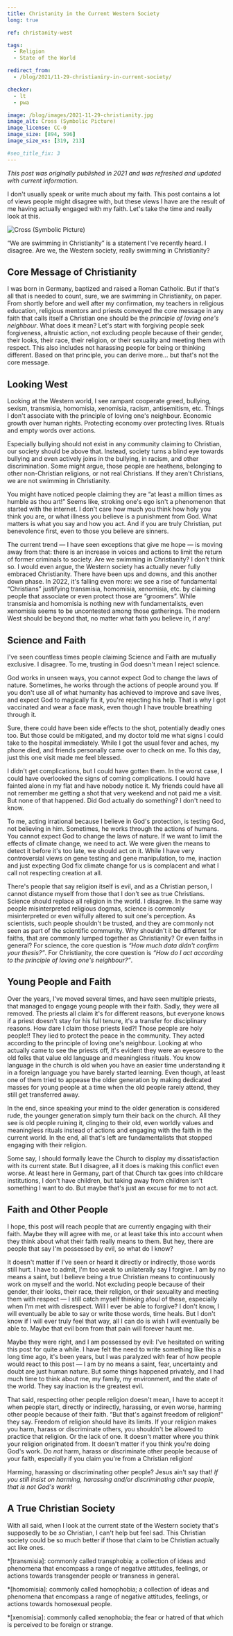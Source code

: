 ```yaml
---
title: Christanity in the Current Western Society
long: true

ref: christanity-west

tags:
  - Religion
  - State of the World

redirect_from:
  - /blog/2021/11-29-christianiry-in-current-society/

checker:
  - lt
  - pwa

image: /blog/images/2021-11-29-christianity.jpg
image_alt: Cross (Symbolic Picture)
image_license: CC-0
image_size: [894, 596]
image_size_xs: [319, 213]

#seo_title_fix: 3
---
```

*This post was originally published in 2021 and was refreshed and updated with current information.*

I don't usually speak or write much about my faith.
This post contains a lot of views people might disagree with, but these views I have are the result of me having actually engaged with my faith.
Let's take the time and really look at this.

<!-- markdownlint-disable MD033 -->
<picture>
  <source srcset="{{ '/blog/images/xs/2021-11-29-christianity.avif' | prepend: site.static_url | absolute_url }}" media="(max-width: 575.96px)" type="image/avif" width="319" height="213">
  <source srcset="{{ '/blog/images/xs/2021-11-29-christianity.webp' | prepend: site.static_url | absolute_url }}" media="(max-width: 575.96px)" type="image/webp" width="319" height="213">
  <source srcset="{{ '/blog/images/xs/2021-11-29-christianity.jpg' | prepend: site.static_url | absolute_url }}" media="(max-width: 575.96px)" type="image/jpeg" width="319" height="213">
  <source srcset="{{ '/blog/images/2021-11-29-christianity.avif' | prepend: site.static_url | absolute_url }}" media="(min-width: 576px)" type="image/avif" width="894" height="596">
  <source srcset="{{ '/blog/images/2021-11-29-christianity.webp' | prepend: site.static_url | absolute_url }}" media="
  (min-width: 576px)" type="image/webp" width="894" height="596">
  <source srcset="{{ '/blog/images/2021-11-29-christianity.jpg' | prepend: site.static_url | absolute_url }}" media="(min-width: 576px)" type="image/jpeg" width="894" height="596">
  <img loading="lazy" src="{{ '/blog/images/2021-11-29-christianity.webp' | prepend: site.static_url | absolute_url }}" alt="Cross (Symbolic Picture)">
</picture>
<!-- markdownlint-enable MD033 -->

“We are swimming in Christianity” is a statement I've recently heard.
I disagree.
Are we, the Western society, really swimming in Christianity?

## Core Message of Christianity

I was born in Germany, baptized and raised a Roman Catholic.
But if that's all that is needed to count, sure, we are swimming in Christianity, on paper.
From shortly before and well after my confirmation, my teachers in religious education, religious mentors and priests conveyed the core message in any faith that calls itself a Christian one should be the *principle of loving one's neighbour*.
What does it mean?
Let's start with forgiving people seek forgiveness, altruistic action, not excluding people because of their gender, their looks, their race, their religion, or their sexuality and meeting them with respect.
This also includes not harassing people for being or thinking different.
Based on that principle, you can derive more… but that's not the core message.

## Looking West

Looking at the Western world, I see rampant cooperate greed, bullying, sexism, transmisia, homomisia, xenomisia, racism, antisemitism, etc.
Things I don't associate with the principle of loving one's neighbour.
Economic growth over human rights.
Protecting economy over protecting lives.
Rituals and empty words over actions.

Especially bullying should not exist in any community claiming to Christian, our society should be above that.
Instead, society turns a blind eye towards bullying and even actively joins in the bullying, in racism, and other discrimination.
Some might argue, those people are heathens, belonging to other non-Christian religions, or not real Christians.
If they aren't Christians, we are not swimming in Christianity.

You might have noticed people claiming they are “at least a million times as humble as thou art!”
Seems like, stroking one's ego isn't a phenomenon that started with the internet.
I don't care how much you think how holy you think you are, or what illness you believe is a punishment from God.
What matters is what you say and how you act.
And if you are truly Christian, put benevolence first, even to those you believe are sinners.

The current trend — I have seen exceptions that give me hope — is moving away from that: there is an increase in voices and actions to limit the return of former criminals to society.
Are we swimming in Christianity?
I don't think so.
I would even argue, the Western society has actually never fully embraced Christianity.
There have been ups and downs, and this another down phase.
In 2022, it's falling even more: we see a rise of fundamental “Christians” justifying transmisia, homomisia, xenomisia, etc. by claiming people that associate or even protect those are “groomers”.
While transmisia and homomisia is nothing new with fundamentalists, even xenomisia seems to be uncontested among those gatherings.
The modern West should be beyond that, no matter what faith you believe in, if any!

## Science and Faith

I've seen countless times people claiming Science and Faith are mutually exclusive.
I disagree.
To me, trusting in God doesn't mean I reject science.

God works in unseen ways, you cannot expect God to change the laws of nature.
Sometimes, he works through the actions of people around you.
If you don't use all of what humanity has achieved to improve and save lives, and expect God to magically fix it, you're rejecting his help.
That is why I got vaccinated and wear a face mask, even though I have trouble breathing through it.

Sure, there could have been side effects to the shot, potentially deadly ones too.
But those could be mitigated, and my doctor told me what signs I could take to the hospital immediately.
While I got the usual fever and aches, my phone died, and friends personally came over to check on me.
To this day, just this one visit made me feel blessed.

I didn't get complications, but I could have gotten them.
In the worst case, I could have overlooked the signs of coming complications.
I could have fainted alone in my flat and have nobody notice it.
My friends could have all not remember me getting a shot that very weekend and not paid me a visit.
But none of that happened.
Did God actually do something?
I don't need to know.

To me, acting irrational because I believe in God's protection, is testing God, not believing in him.
Sometimes, he works through the actions of humans.
You cannot expect God to change the laws of nature.
If we want to limit the effects of climate change, we need to act.
We were given the means to detect it before it's too late, we should act on it.
While I have very controversial views on gene testing and gene manipulation, to me, inaction and just expecting God fix climate change for us is complacent and what I call not respecting creation at all.

There's people that say religion itself is evil, and as a Christian person, I cannot distance myself from those that I don't see as true Christians.
Science should replace all religion in the world.
I disagree.
In the same way people misinterpreted religious dogmas, science is commonly misinterpreted or even wilfully altered to suit one's perception.
As scientists, such people shouldn't be trusted, and they are commonly not seen as part of the scientific community.
Why shouldn't it be different for faiths, that are commonly lumped together as Christianity?
Or even faiths in general?
For science, the core question is *“How much data didn't confirm your thesis?”*.
For Christianity, the core question is *“How do I act according to the principle of loving one's neighbour?”*.

## Young People and Faith

Over the years, I've moved several times, and have seen multiple priests, that managed to engage young people with their faith.
Sadly, they were all removed.
The priests all claim it's for different reasons, but everyone knows if a priest doesn't stay for his full tenure, it's a transfer for disciplinary reasons.
How dare I claim those priests lied?!
Those people are holy people!!
They lied to protect the peace in the community.
They acted according to the principle of loving one's neighbour.
Looking at who actually came to see the priests off, it's evident they were an eyesore to the old folks that value old language and meaningless rituals.
You know language in the church is old when you have an easier time understanding it in a foreign language you have barely started learning.
Even though, at least one of them tried to appease the older generation by making dedicated masses for young people at a time when the old people rarely attend, they still get transferred away.

In the end, since speaking your mind to the older generation is considered rude, the younger generation simply turn their back on the church.
All they see is old people ruining it, clinging to their old, even worldly values and meaningless rituals instead of actions and engaging with the faith in the current world.
In the end, all that's left are fundamentalists that stopped engaging with their religion.

Some say, I should formally leave the Church to display my dissatisfaction with its current state.
But I disagree, all it does is making this conflict even worse.
At least here in Germany, part of that Church tax goes into childcare institutions, I don't have children, but taking away from children isn't something I want to do.
But maybe that's just an excuse for me to not act.

## Faith and Other People

I hope, this post will reach people that are currently engaging with their faith.
Maybe they will agree with me, or at least take this into account when they think about what their faith really means to them.
But hey, there are people that say I'm possessed by evil, so what do I know?

It doesn't matter if I've seen or heard it directly or indirectly, those words still hurt.
I have to admit, I'm too weak to unilaterally say I forgive.
I am by no means a saint, but I believe being a true Christian means to continuously work on myself and the world.
Not excluding people because of their gender, their looks, their race, their religion, or their sexuality and meeting them with respect — I still catch myself thinking afoul of these, especially when I'm met with disrespect.
Will I ever be able to forgive?
I don't know, I will eventually be able to say or write those words, time heals.
But I don't know if I will ever truly feel that way, all I can do is wish I will eventually be able to.
Maybe that evil born from that pain will forever haunt me.

Maybe they were right, and I am possessed by evil: I've hesitated on writing this post for quite a while.
I have felt the need to write something like this a long time ago, it's been years, but I was paralyzed with fear of how people would react to this post — I am by no means a saint, fear, uncertainty and doubt are just human nature.
But some things happened privately, and I had much time to think about me, my family, my environment, and the state of the world.
They say inaction is the greatest evil.

That said, respecting other people religion doesn't mean, I have to accept it when people start, directly or indirectly, harassing, or even worse, harming other people because of their faith.
“But that's against freedom of religion!” they say.
Freedom of religion should have its limits.
If your religion makes you harm, harass or discriminate others, you shouldn't be allowed to practice that religion.
Or the lack of one.
It doesn't matter where you think your religion originated from.
It doesn't matter if you think you're doing God's work.
Do *not* harm, harass or discriminate other people because of your faith, especially if you claim you're from a Christian religion!

Harming, harassing or discriminating other people?
Jesus ain't say that!
*If you still insist on harming, harassing and/or discriminating other people, that is not God's work!*

## A True Christian Society

With all said, when I look at the current state of the Western society that's supposedly to be *so* Christian, I can't help but feel sad.
This Christian society could be so much better if those that claim to be Christian actually act like ones.

*[transmisia]: commonly called transphobia; a collection of ideas and phenomena that encompass a range of negative attitudes, feelings, or actions towards transgender people or transness in general.

*[homomisia]: commonly called homophobia; a collection of ideas and phenomena that encompass a range of negative attitudes, feelings, or actions towards homosexual people.

*[xenomisia]: commonly called xenophobia; the fear or hatred of that which is perceived to be foreign or strange.
